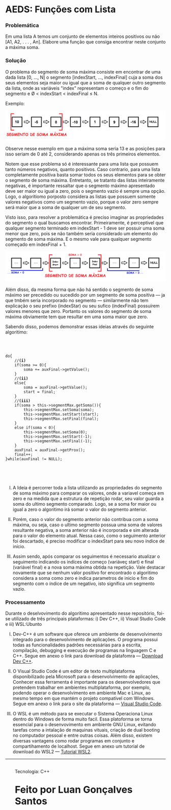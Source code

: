 # <b>AEDS: Funções com Lista</b>
<h3>Problemática</h3>
<p style="text-aling: center;">Em uma lista A temos um conjunto de elementos inteiros positivos ou não [A1, A2, . . . , An]. Elabore uma função que consiga encontrar
neste conjunto a máxima soma.
</p>
<h3>Solução</h3>

<P>O problema do segmento de soma máxima consiste em encontrar de uma dada lista [0, ..., N] o segmento [indexStart, ..., indexFinal] cuja a soma dos seus elementos seja maior ou igual que a soma de qualquer outro segmento da lista, onde as variáveis "index" representam o começo e o fim do segmento e Ø < indexStart < indexFinal ≤ N.</p>
<p>Exemplo: </p>
<img src=img/img1.png>
<p>Observe nesse exemplo em que a máxima soma seria 13 e as posições para isso seriam de 0 até 2, considerando apenas os três primeiros elementos.</p>
<p>Notem que esse problema só é interessante para uma lista que possuem tanto números negativos, quanto positivos. Caso contrario, para uma lista completamente positiva basta somar todos os seus elementos para se obter o segmento de soma máxima. Entretanto, se tratanto das listas inteiramente negativas, é importante ressaltar que o  segmento máximo apresentado deve ser maior ou igual a zero, pois o segmento vazio é sempre uma opção. Logo, o algoritiomo porposto considera as listas que possuem somente valores negativos como um segmento vazio, porque o valor zero sempre será maior que a soma de qualquer um de seu segmento.</p>
<p>Visto isso, para resolver a problemática é preciso imaginar as propriedades do segmento o qual buscamos encontrar. Primeiramente, é perceptivel que qualquer segmento terminado em indexStart - 1 deve ser possuir uma soma menor que zero, pois se não também seria considerado um elemento do segmento de soma máxima. E o mesmo vale para qualquer segmento começado em indexFinal + 1.</p>
<img src=img/img2.png>
<P>Além disso, da mesma forma que não há sentido o segmento de soma máximo ser precedido ou sucedido por um segmento de soma positiva — ja que tmbém seria incorporado no segmento — similarmente não tem explicação o seu prefixo (indexStar) ou seu sufico (indexFinal) possuírem valores menores que zero. Portanto os valores do segmento de soma máxima obviamente tem que resultar em uma soma maior que zero.</p>
<p>Sabendo disso, podemos demonstrar essas ideias através do seguinte algoritimo:</p>
<div>
	<code>
		<pre>
do{
	//<b>(i)</b>
	if(soma >= 0){		
		soma += auxFinal->getValue();
	}
	//<b>(ii)</b>
	else{		
		soma = auxFinal->getValue();
		start = final;
	}
	//<b>(iii)</b>
	if(soma > this->segmentMax.getSoma()){		
		this->segmentMax.setSoma(soma);
		this->segmentMax.setStart(start);
		this->segmentMax.setFinal(final);
	}
	else if(soma < 0){		
		this->segmentMax.setSoma(0);
		this->segmentMax.setStart(-1);
		this->segmentMax.setFinal(-1);		
	}
	auxFinal = auxFinal->getProx();		
	final++;
}while(auxFinal != NULL);
		</pre>
	</code>
</div>
<ol type="I">
	<li>
		<p>A Ideia é percorrer toda a lista utilizando as propriedades do segmento de soma máximo para comparar os valores, onde a variavel  começa em zero e na medida que a estrutura de repetição rodar, seu valor guarda a soma do ultimo segmento comparado. Logo, se a soma for maior ou igual a zero o algoritimo irá somar o valor do segmento anterior.</p>
	</li>
	<li>
		<p>Porém, caso o valor do segmento anterior não contribua com a soma máxima, ou seja, caso o ultimo segmento possua uma soma de valores resultante negativa, a soma anterior não é incorporada e sim alterada para o valor do elemento atual. Nessa caso, como o seguimento anterior foi descartado, é preciso modificar o indexStart para seu novo índice de início.</p>
	</li>
	<li>
		<p>Assim sendo, após comparar os seguimentos é necessario atualizar o seguimento indicando os indíces de começo (variáveç start) e final (variável final) e a nova soma máxima obtida na repetição. Vale destacar novamente que se nenhum valor positivo for encontrado o algoritimo considera a soma como zero e indica parametros de inicio e fim do segmento com o índice de um negativo, isto significa um segmento vazio.</p>
	</li>
</ol>
<h3>Processamento</h3>
<p>Durante o deselvovimento do algoritimo apresentado nesse repositório, foi-se utilizado de três principais plataformas: i) Dev C++, ii) Visual Studio Code e iii) WSL:Ubunto</p>

<ol type="I">
	<li>
		<p>Dev-C++ é um software que oferece um ambiente de desenvolvimento integrado para o desenvolvimento de aplicações. O programa possui todas as funcionalidades padrões necessárias para a escrita, compilação, debugging e execução de programas na linguagem C e C++. Segue em anexo o link para download da platafomra — <a href="https://sourceforge.net/projects/orwelldevcpp/?msclkid=772169bcce5211ec8bf9238bb31ed5b5" target="_blank">Download Dev C++</a>.</p>
	</li>
	<li>
		<p>O Visual Studio Code é um editor de texto multiplataforma disponibilizado pela Microsoft para o desenvolvimento de aplicações, Conhecer essa ferramenta é importante para os desenvolvedores que pretendem trabalhar em ambientes multiplataforma, por exemplo,  podendo operar o desenvolvimento em ambiente Mac e Linux, ao mesmo tempo em que mantém o projeto compatível com Windows. Segue em anexo o link para o site da plataforma — <a href="https://code.visualstudio.com/" target="_blank">Visual Studio Code<a>.</p>
	</li>
	<li>
		<p>O WSL é um método para se executar o Sistema Operaciona Linux dentro do Windows de forma muito facil. Essa platoforma se torna essencial para o desenvovimento em ambiente GNU Linux, evitando tarefas como a intalação de maquinas vituais, criação de dual booting no computador pessoal e entre outras coisas. Além disso, existem diversas vantagens como rodar programas em conjunto e compartihamento de localhost. Segue em anexo um  tutorial de download do WSL2 — <a href="https://youtu.be/hd6lxt5iVsg" target="_blank">Tutorial WSL2</a>.</p>
	</li>
</ol>
<hr>
<div style="margin: 30px 30px 30px 30px;"><p>Tecnologia: C++</p></div>
<div style="margin: 30px 30px 30px 30px; font-size: 30px;"><p><b>Feito por Luan Gonçalves Santos</p><b></div>

